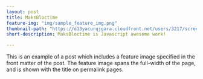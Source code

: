 ```yaml
---
layout: post
title: MaksBloctime
feature-img: "img/sample_feature_img.png"
thumbnail-path: "https://d13yacurqjgara.cloudfront.net/users/3217/screenshots/1686132/webflow_landingpage_1x.jpg"
short-description: MaksBloctime is Javascript awesome work!

---
```

This is an example of a post which includes a feature image specified in the front matter of the post. The feature image spans the full-width of the page, and is shown with the title on permalink pages.
